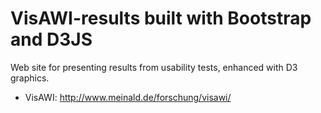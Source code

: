 # VisAWI-results built with Bootstrap and D3JS
Web site for presenting results from usability tests, enhanced with D3 graphics.

- VisAWI: http://www.meinald.de/forschung/visawi/
